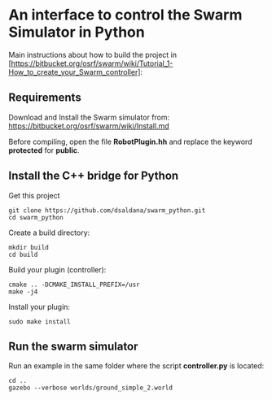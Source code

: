# An interface to control the Swarm Simulator in Python

Main instructions about how to build the project in [https://bitbucket.org/osrf/swarm/wiki/Tutorial_1-How_to_create_your_Swarm_controller]:

## Requirements

Download and Install the Swarm simulator from:
https://bitbucket.org/osrf/swarm/wiki/Install.md

Before compiling, open the file **RobotPlugin.hh** and replace the keyword
**protected** for **public**.

## Install the C++ bridge for Python
Get this project

    git clone https://github.com/dsaldana/swarm_python.git
    cd swarm_python

Create a build directory:

    mkdir build
    cd build

Build your plugin (controller):

    cmake .. -DCMAKE_INSTALL_PREFIX=/usr
    make -j4

Install your plugin:

    sudo make install
    

## Run the swarm simulator
Run an example in the same folder where the script **controller.py** is located:
    
    cd ..
    gazebo --verbose worlds/ground_simple_2.world

